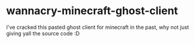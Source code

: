 # wannacry-minecraft-ghost-client

I've cracked this pasted ghost client for minecraft in the past, why not just giving yall the source code :D
